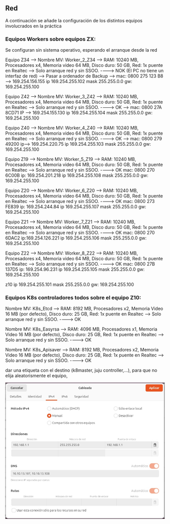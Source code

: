 ## Red

A continuación se añade la configuración de los distintos equipos involucrados en la práctica

### Equipos Workers sobre equipos ZX:
Se configuran sin sistema operativo, esperando el arranque desde la red

Equipo Z34 --> Nombre MV: Worker_2_Z34 --> RAM: 10240 MB, Procesadores x4, Memoria video 64 MB, Disco duro: 50 GB, Red: 1x puente en Realtec 
--> Solo arranque red y sin SSOO. ----> NOK (El PC no tiene un interfaz de red) --> Pasar a ordenador de Backup --> mac: 0800 275 123 B8 --> 169.254.156.155
ip 169.254.255.102 mask 255.255.0.0 gw: 169.254.255.100


Equipo Z42 --> Nombre MV: Worker_3_Z42 --> RAM: 10240 MB, Procesadores x4, Memoria video 64 MB, Disco duro: 50 GB, Red: 1x puente en Realtec --> Solo arranque red y sin SSOO. ----> OK
--> mac: 0800 27A 8CD71 IP --> 169.254.155.130
ip 169.254.255.104 mask 255.255.0.0 gw: 169.254.255.100


Equipo Z40 --> Nombre MV: Worker_4_Z40 --> RAM: 10240 MB, Procesadores x4, Memoria video 64 MB, Disco duro: 50 GB, Red: 1x puente en Realtec --> Solo arranque red y sin SSOO. ----> OK
--> mac: 0800 279 49200 ip--> 169.254.220.75
ip 169.254.255.103 mask 255.255.0.0 gw: 169.254.255.100


Equipo Z19 --> Nombre MV: Worker_5_Z19 --> RAM: 10240 MB, Procesadores x4, Memoria video 64 MB, Disco duro: 50 GB, Red: 1x puente en Realtec --> Solo arranque red y sin SSOO. ----> OK
mac: 0800 270 6C00B ip: 169.254.201.218
ip 169.254.255.108 mask 255.255.0.0 gw: 169.254.255.100


Equipo Z20 --> Nombre MV: Worker_6_Z20 --> RAM: 10240 MB, Procesadores x4, Memoria video 64 MB, Disco duro: 50 GB, Red: 1x puente en Realtec --> Solo arranque red y sin SSOO. ----> OK
mac: 0800 273 FE839 ip: 169.254.244.84
ip 169.254.255.107 mask 255.255.0.0 gw: 169.254.255.100


Equipo Z21 --> Nombre MV: Worker_7_Z21 --> RAM: 10240 MB, Procesadores x4, Memoria video 64 MB, Disco duro: 50 GB, Red: 1x puente en Realtec --> Solo arranque red y sin SSOO. ----> OK
mac: 0800 270 6DAC2 ip:169.254.126.221
ip 169.254.255.106 mask 255.255.0.0 gw: 169.254.255.100


Equipo Z22 --> Nombre MV: Worker_8_Z22 --> RAM: 10240 MB, Procesadores x4, Memoria video 64 MB, Disco duro: 50 GB, Red: 1x puente en Realtec --> Solo arranque red y sin SSOO. ----> OK
mac: 0800 27B 137D5 ip: 169.254.96.231
ip 169.254.255.105 mask 255.255.0.0 gw: 169.254.255.100


z10 ip 169.254.255.101 mask 255.255.0.0 gw: 169.254.255.100

### Equipos K8s controladores todos sobre el equipo Z10:

Nombre MV: K8s_Etcd --> RAM: 8192 MB, Procesadores x2, Memoria Video 16 MB (por defecto), Disco duro: 25 GB, Red: 1x puente en Realtec --> Solo arranque red y sin SSOO. ----> OK

Nombre MV: K8s_Easyrsa --> RAM: 4096 MB, Procesadores x1, Memoria Video 16 MB (por defecto), Disco duro: 25 GB, Red: 1x puente en Realtec --> Solo arranque red y sin SSOO. ----> OK

Nombre MV: K8s_Apisaver --> RAM: 8192 MB, Procesadores x2, Memoria Video 16 MB (por defecto), Disco duro: 25 GB, Red: 1x puente en Realtec --> Solo arranque red y sin SSOO. ----> OK


dar una etiqueta con el destino (k8master, juju controller,...), para que no elija aleatorismente el equipo, 

   ![Configuración IP VM MaaS](Imagenes\RedConfiguration_MAAS_VM.jpg)
